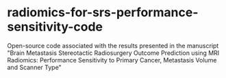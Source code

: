 # radiomics-for-srs-performance-sensitivity-code
Open-source code associated with the results presented in the manuscript "Brain Metastasis Stereotactic Radiosurgery Outcome Prediction using MRI Radiomics: Performance Sensitivity to Primary Cancer, Metastasis Volume and Scanner Type"
